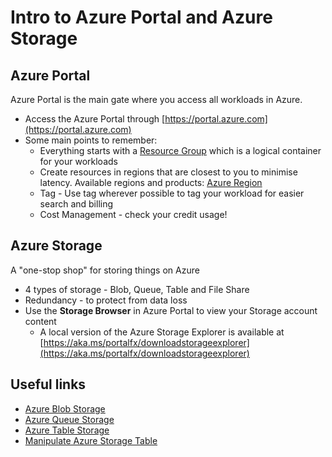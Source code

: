 # Intro to Azure Portal and Azure Storage

## Azure Portal
Azure Portal is the main gate where you access all workloads in Azure.
- Access the Azure Portal through [https://portal.azure.com](https://portal.azure.com)
- Some main points to remember:
    - Everything starts with a [Resource Group](https://learn.microsoft.com/en-us/azure/azure-resource-manager/management/manage-resource-groups-portal#what-is-a-resource-group) which is a logical container for your workloads
    - Create resources in regions that are closest to you to minimise latency. Available regions and products: [Azure Region](https://azure.microsoft.com/en-us/explore/global-infrastructure/geographies/#geographies)
    - Tag - Use tag wherever possible to tag your workload for easier search and billing
    - Cost Management - check your credit usage!

## Azure Storage
A "one-stop shop" for storing things on Azure
- 4 types of storage - Blob, Queue, Table and File Share
- Redundancy - to protect from data loss
- Use the **Storage Browser** in Azure Portal to view your Storage account content
    - A local version of the Azure Storage Explorer is available at [https://aka.ms/portalfx/downloadstorageexplorer](https://aka.ms/portalfx/downloadstorageexplorer)

## Useful links
- [Azure Blob Storage](https://learn.microsoft.com/en-us/azure/storage/blobs/storage-blobs-overview)
- [Azure Queue Storage](https://learn.microsoft.com/en-us/azure/storage/queues/storage-queues-introduction)
- [Azure Table Storage](https://learn.microsoft.com/en-us/azure/storage/tables/table-storage-overview)
- [Manipulate Azure Storage Table](https://learn.microsoft.com/en-us/azure/cosmos-db/table/quickstart-dotnet?tabs=azure-portal%2Cwindows#install-the-required-nuget-package)
